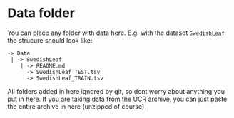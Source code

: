 # Data folder
You can place any folder with data here.
E.g. with the dataset `SwedishLeaf` the strucure should look like:
```
-> Data
 | -> SwedishLeaf
    | -> README.md
      -> SwedishLeaf_TEST.tsv
      -> SwedishLeaf_TRAIN.tsv
```
All folders added in here ignored by git, so dont worry about anything you put in here.
If you are taking data from the UCR archive, you can just paste the entire archive in here (unzipped of course)